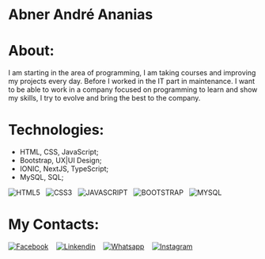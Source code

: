 # Abner André Ananias

# About:
I am starting in the area of ​​programming, I am taking courses and improving my projects every day. Before I worked in the IT part in maintenance. I want to be able to work in a company focused on programming to learn and show my skills, I try to evolve and bring the best to the company.

# Technologies:

* HTML, CSS, JavaScript;
* Bootstrap, UX|UI Design;
* IONIC, NextJS, TypeScript;
* MySQL, SQL;

![HTML5](https://cdn1.iconfinder.com/data/icons/logotypes/32/badge-html-5-64.png)&nbsp;&nbsp;
![CSS3](https://cdn1.iconfinder.com/data/icons/logotypes/32/badge-css-3-64.png)&nbsp;&nbsp;
![JAVASCRIPT](https://cdn4.iconfinder.com/data/icons/logos-and-brands/512/187_Js_logo_logos-64.png)&nbsp;&nbsp;
![BOOTSTRAP](https://cdn.iconfinder.com/stored_data/107894/128/png?token=1636481220-SMsyKOj9xDV7dN6thPgYb%2Bghn1mnd3eL3Bywy2Mzx%2Bs%3D)&nbsp;&nbsp;
![MYSQL](https://cdn0.iconfinder.com/data/icons/logos-brands-in-colors/128/react_color-64.png)

# My Contacts:

[![Facebook](https://cdn1.iconfinder.com/data/icons/logotypes/32/square-facebook-64.png)](https://www.facebook.com/abnerandre.ananias.5)&nbsp;&nbsp;&nbsp;
[![Linkendin](https://cdn1.iconfinder.com/data/icons/logotypes/32/square-linkedin-64.png)](https://www.linkedin.com/in/abner-andr%C3%A9-ananias-423a641a2/)&nbsp;&nbsp;&nbsp;
[![Whatsapp](https://cdn3.iconfinder.com/data/icons/2018-social-media-logotypes/1000/2018_social_media_popular_app_logo-whatsapp-64.png)](https://api.whatsapp.com/send?phone=5516996135250&text=Ol%C3%A1%2C%20Gostaria%20de%20Entrar%20Em%20Contato)&nbsp;&nbsp;&nbsp;
[![Instagram](https://cdn2.iconfinder.com/data/icons/social-media-applications/64/social_media_applications_3-instagram-64.png)](https://www.instagram.com/abner.andre/)




